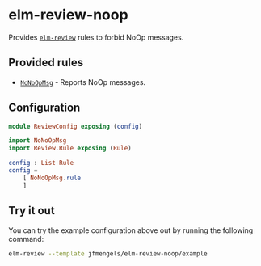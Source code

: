 # elm-review-noop

Provides [`elm-review`](https://package.elm-lang.org/packages/jfmengels/elm-review/latest/) rules to forbid NoOp messages.


## Provided rules

- [`NoNoOpMsg`](https://package.elm-lang.org/packages/jfmengels/elm-review-noop/1.0.0/NoNoOpMsg) - Reports NoOp messages.


## Configuration

```elm
module ReviewConfig exposing (config)

import NoNoOpMsg
import Review.Rule exposing (Rule)

config : List Rule
config =
    [ NoNoOpMsg.rule
    ]
```


## Try it out

You can try the example configuration above out by running the following command:

```bash
elm-review --template jfmengels/elm-review-noop/example
```
